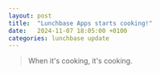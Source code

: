 ```yaml
---
layout: post
title:  "Lunchbase Apps starts cooking!"
date:   2024-11-07 18:05:00 +0100
categories: lunchbase update
---
```


> When it's cooking, it's cooking.
